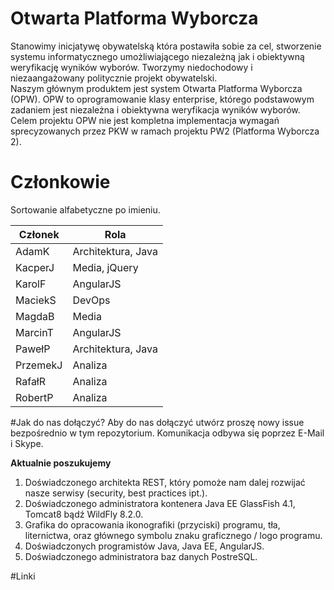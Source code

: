 # Otwarta Platforma Wyborcza 
Stanowimy inicjatywę obywatelską która postawiła sobie za cel, stworzenie systemu informatycznego umożliwiającego niezależną jak i obiektywną weryfikację wyników wyborów. Tworzymy niedochodowy i niezaangażowany politycznie projekt obywatelski.  
Naszym głównym produktem jest system Otwarta Platforma Wyborcza (OPW). OPW to oprogramowanie klasy enterprise, którego podstawowym zadaniem jest niezależna i obiektywna weryfikacja wyników wyborów. Celem projektu OPW nie jest kompletna implementacja wymagań sprecyzowanych przez PKW w ramach projektu PW2 (Platforma Wyborcza 2). 

# Członkowie
Sortowanie alfabetyczne po imieniu.  

| Członek  | Rola  |
| ------------- | ------------- |
| AdamK | Architektura, Java  |
| KacperJ | Media, jQuery |
| KarolF | AngularJS |
| MaciekS | DevOps |
| MagdaB | Media |
| MarcinT | AngularJS |
| PawełP | Architektura, Java |
| PrzemekJ | Analiza |
| RafałR | Analiza |
| RobertP | Analiza |

#Jak do nas dołączyć?
Aby do nas dołączyć utwórz proszę nowy issue bezpośrednio w tym repozytorium. Komunikacja odbywa się poprzez E-Mail i Skype. 

**Aktualnie poszukujemy**  
1. Doświadczonego architekta REST, który pomoże nam dalej rozwijać nasze serwisy (security, best practices ipt.).  
2. Doświadczonego administratora kontenera Java EE GlassFish 4.1, Tomcat8 bądź WildFly 8.2.0. 
3. Grafika do opracowania ikonografiki (przyciski) programu, tła, liternictwa, oraz głównego symbolu znaku graficznego / logo programu.  
4. Doświadczonych programistów Java, Java EE, AngularJS. 
5. Doświadczonego administratora baz danych PostreSQL.


#Linki

